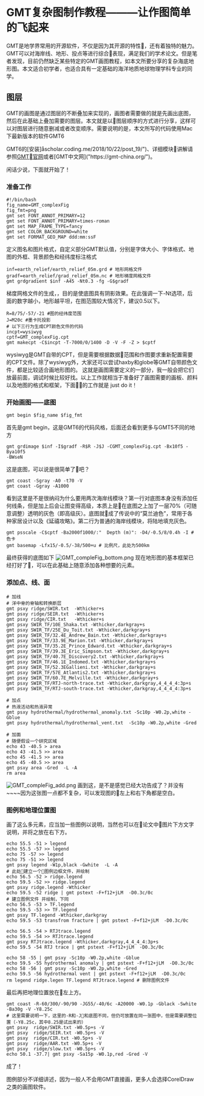 # GMT复杂图制作教程———让作图简单的飞起来
GMT是地学界常用的开源软件，不仅是因为其开源的特性，还有着独特的魅力。GMT可以对海岸线、地形、投点等进行综合表现，满足我们的学术论文。但是笔者发现，目前仍然缺乏某些特定的GMT画图教程，如本文所要分享的复杂海底地形图。本文适合初学者，也适合具有一定基础的海洋地质地球物理学科专业的同学。

## 图层
GMT的画图是通过图层的不断叠加来实现的，画图者需要做的就是先画出底图，然后在此基础上叠加需要的图层。本文就是以图层顺序的方式进行分享，这样可以对图层进行随意删减或者改变顺序。需要说明的是，本文所写的代码使用Mac下最新版本的软件GMT6

GMT6的[安装]åscholar.coding.me/2018/10/22/post_19/")、详细模块讲解请参照[GMT官网]("http://gmt.soest.hawaii.edu/doc/5.4.4/index.html")或者[GMT中文网]("https://gmt-china.org/")。

闲话少说，下面就开始了！

### 准备工作
```
#!/bin/bash
fig_name=GMT_complexFig
fig_fmt=png
gmt set FONT_ANNOT_PRIMARY=12
gmt set FONT_ANNOT_PRIMARY=times-roman
gmt set MAP_FRAME_TYPE=fancy
gmt set COLOR_BACKGROUND=white
gmt set FORMAT_GEO_MAP ddd:mm:ssF
```
定义图名和图片格式，自定义部分GMT默认值，分别是字体大小、字体格式、地图的外框、背景颜色和经纬度标注格式
```
inf=earth_relief/earth_relief_05m.grd # 地形网格文件
gradf=earth_relief/grad_relief_05m.nc # 地形梯度网格文件
gmt grdgradient $inf -A45 -Nt0.3 -fg -G$gradf 
```
梯度网格文件的生成，，目的是使底图具有阴影效果。在此强调一下-Nt选项，后面的数字越小，地形越平坦，在图范围较大情况下，建议0.5以下。
```
R=8/75/-57/-21 #图的经纬度范围
J=M20c #墨卡托投影
# 以下三行为生成CPT颜色文件的代码
incpt=wysiwyg
cptf=GMT_complexFig.cpt
gmt makecpt -C$incpt -T-7000/0/1400 -D -V -F -Z > $cptf
```
wysiwyg是GMT自带的CPT，但是需要根据数据范围和作图要求重新配置需要的CPT文件。除了wysiwyg外，大家还可以尝试haxby和globe等GMT自带颜色文件，都是比较适合画地形图的。
这就是画图需要定义的一部分，我一般会把它们放最前面，调试时候比较好找。以上工作就相当于准备好了画图需要的画板、颜料以及地图的格式和框架，下面的工作就是 just do it！

### 开始画图——底图
```
gmt begin $fig_name $fig_fmt 
```
首先是gmt begin，这是GMT6的代码风格，后面还会看到更多与GMT5不同的地方
```
gmt grdimage $inf -I$gradf -R$R -J$J -CGMT_complexFig.cpt -Bx10f5 -Bya10f5 
-BWseN 
```
这是底图，可以说是很简单了吧？
```
gmt coast -Sgray -A0 -t70 -V 
gmt coast -Ggray -A1000
```
看到这里是不是很纳闷为什么要用两次海岸线模块？第一行对底图本身没有添加任何线条，但是加上后会让图变得高级，本质上是在底图之上加了一层70%（可随意调整）透明的灰色（即高级灰）。底图就成了传说中的“莫兰迪色”，常用于各种家居设计以及《延禧攻略》。第二行为普通的海岸线模块，将陆地填充灰色。
```
gmt psscale -C$cptf -Ba2000f1000/:"  Depth (m)": -D4/-0.5/8/0.4h -I # 色卡
gmt basemap -Lfx15/-0.5/-38/500+u # 比例尺，此处为500km
```
最终获得的底图如下
![GMT_compleFig_bottom.png](https://raw.githubusercontent.com/mantle-754/GMT_share/master/20181110GMT_complex/FIGmaker/GMT_compleFig_bottom.png?token=Ap7MLw4DleSYO9d2ctHV-dhor9exjnGoks5b-R4FwA%3D%3D)
现在地形图的基本框架已经打好了，可以在此基础上随意添加各种想要的元素。
### 添加点、线、面
```
# 加线
# 洋中脊的脊轴和转换断层
gmt psxy ridge/SWIR.txt  -Wthicker+s 
gmt psxy ridge/SEIR.txt  -Wthicker+s
gmt psxy ridge/CIR.txt   -Wthicker+s
gmt psxy SWIR_TF/10E_Shaka.txt -Wthicker,darkgray+s 
gmt psxy SWIR_TF/25E_Du_Toit.txt -Wthicker,darkgray+s  
gmt psxy SWIR_TF/32.4E_Andrew_Bain.txt -Wthicker,darkgray+s  
gmt psxy SWIR_TF/33.9E_Marion.txt -Wthicker,darkgray+s  
gmt psxy SWIR_TF/35.2E_Prince_Edward.txt -Wthicker,darkgray+s  
gmt psxy SWIR_TF/39.3E_Eric_Simpson.txt -Wthicker,darkgray+s  
gmt psxy SWIR_TF/40.7E_Discovery2.txt -Wthicker,darkgray+s  
gmt psxy SWIR_TF/46.1E_Indomed.txt -Wthicker,darkgray+s  
gmt psxy SWIR_TF/52.3EGallieni.txt -Wthicker,darkgray+s  
gmt psxy SWIR_TF/57E_Atlantis2.txt -Wthicker,darkgray+s  
gmt psxy SWIR_TF/60.7E_Melville.txt -Wthicker,darkgray+s  
gmt psxy SWIR_TF/RTJ-north-trace.txt -Wthicker,darkgray,4_4_4_4:3p+s  
gmt psxy SWIR_TF/RTJ-south-trace.txt -Wthicker,darkgray,4_4_4_4:3p+s 
```
```
# 加点
# 热液活动和热液异常
gmt psxy hydrothermal/hydrothermal_anomaly.txt -Sc10p -W0.2p,white -Gblue
gmt psxy hydrothermal/hydrothermal_vent.txt  -Sc10p -W0.2p,white -Gred
```
```
# 加面
# 随便假设一个研究区域
echo 43 -40.5 > area
echo 43 -41.5 >> area
echo 45 -41.5 >> area
echo 45 -40.5 >> area
gmt psxy area -Gred  -L -A
rm area
```
![GMT_compleFig_add.png](https://raw.githubusercontent.com/mantle-754/GMT_share/master/20181110GMT_complex/FIGmaker/GMT_compleFig_add.png?token=Ap7ML8TQRK49ODy2SX4XzF90xJC4Ng7pks5b-SETwA%3D%3D)
画到这，是不是感觉已经大功告成了？并没有~~~~因为这张图一点都不复杂，可以发现图的左上和右下角都是空白。
### 图例和地理位置图
画了这么多元素，应当加一些图例以说明，当然也可以在论文中图片下方文字说明，并将之放在右下方。
```
echo 55.5 -51 > legend
echo 55.5 -57 >> legend
echo 75 -57 >> legend
echo 75 -51 >> legend
gmt psxy legend -W1p,black -Gwhite  -L -A
# 此处建立一个图例边框文件，并绘制
echo 56.5 -52 > ridge.legend
echo 59.5 -52 >> ridge.legend
gmt psxy ridge.legend -Wthicker
echo 59.5 -52 ridge | gmt pstext -F+f12+jLM  -D0.3c/0c
# 建立图例文件 并绘制，下同
echo 56.5 -53 > TF.legend 
echo 59.5 -53 >> TF.legend
gmt psxy TF.legend -Wthicker,darkgray
echo 59.5 -53 transfrom fracture | gmt pstext -F+f12+jLM  -D0.3c/0c

echo 56.5 -54 > RTJtrace.legend 
echo 59.5 -54 >> RTJtrace.legend
gmt psxy RTJtrace.legend -Wthicker,darkgray,4_4_4_4:3p+s 
echo 59.5 -54 RTJ trace | gmt pstext -F+f12+jLM  -D0.3c/0c

echo 58 -55 | gmt psxy -Sc10p -W0.2p,white -Gblue
echo 59.5 -55 hydrothermal anomaly | gmt pstext -F+f12+jLM  -D0.3c/0c
echo 58 -56 | gmt psxy -Sc10p -W0.2p,white -Gred
echo 59.5 -56 hydrothermal vent | gmt pstext -F+f12+jLM  -D0.3c/0c
rm legend ridge.legen TF.legend RTJtrace.legend # 删除图例文件
```
最后再把地理位置放在左上方。
```
gmt coast -R-60/300/-90/90 -JG55/-40/6c -A20000 -W0.1p -Gblack -Swhite -Ba30g -V -Y8.25c
# 这里需要说明一下，这里的-R和-J和底图不同，但仍可放置在同一张图中，但是需要调整位置（-Y8.25c，其中8.25是试出来的）
gmt psxy  ridge/SWIR.txt -W0.5p+s -V
gmt psxy  ridge/SEIR.txt -W0.5p+s -V
gmt psxy  ridge/CIR.txt -W0.5p+s -V
gmt psxy  ridge/AAR.txt -W0.5p+s -V
gmt psxy  ridge/slow.txt -W0.5p+s -V
echo 50.1 -37.7| gmt psxy -Sa15p -W0.1p,red -Gred -V
```
成了！

图例部分不详细讲述，因为一般人不会用GMT直接画，更多人会选择CorelDraw之类的画图软件。

